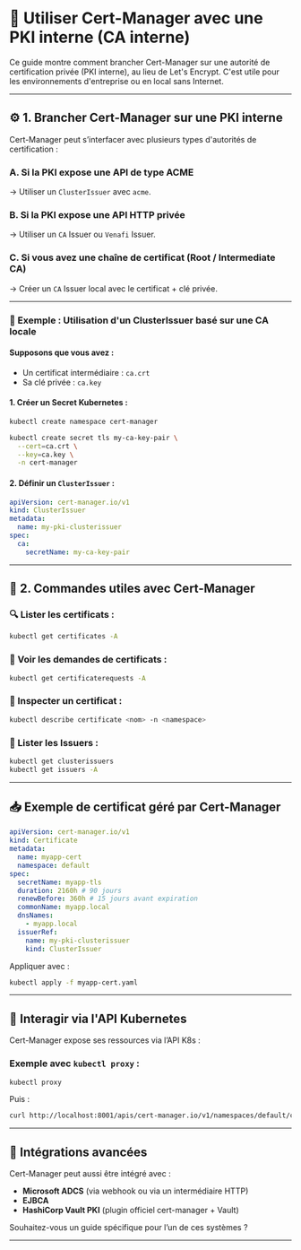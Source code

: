 
# 🔐 Utiliser Cert-Manager avec une PKI interne (CA interne)

Ce guide montre comment brancher Cert-Manager sur une autorité de certification privée (PKI interne), au lieu de Let's Encrypt. C'est utile pour les environnements d'entreprise ou en local sans Internet.

---

## ⚙️ 1. Brancher Cert-Manager sur une PKI interne

Cert-Manager peut s’interfacer avec plusieurs types d'autorités de certification :

### A. Si la PKI expose une API de type **ACME**
→ Utiliser un `ClusterIssuer` avec `acme`.

### B. Si la PKI expose une **API HTTP privée**
→ Utiliser un `CA` Issuer ou `Venafi` Issuer.

### C. Si vous avez une chaîne de certificat **(Root / Intermediate CA)**
→ Créer un `CA` Issuer local avec le certificat + clé privée.

---

### 🧪 Exemple : Utilisation d'un ClusterIssuer basé sur une CA locale

#### Supposons que vous avez :

- Un certificat intermédiaire : `ca.crt`
- Sa clé privée : `ca.key`

#### 1. Créer un Secret Kubernetes :

```bash
kubectl create namespace cert-manager

kubectl create secret tls my-ca-key-pair \
  --cert=ca.crt \
  --key=ca.key \
  -n cert-manager
```

#### 2. Définir un `ClusterIssuer` :

```yaml
apiVersion: cert-manager.io/v1
kind: ClusterIssuer
metadata:
  name: my-pki-clusterissuer
spec:
  ca:
    secretName: my-ca-key-pair
```

---

## 📡 2. Commandes utiles avec Cert-Manager

### 🔍 Lister les certificats :

```bash
kubectl get certificates -A
```

### 📝 Voir les demandes de certificats :

```bash
kubectl get certificaterequests -A
```

### 🔎 Inspecter un certificat :

```bash
kubectl describe certificate <nom> -n <namespace>
```

### 📄 Lister les Issuers :

```bash
kubectl get clusterissuers
kubectl get issuers -A
```

---

## 📥 Exemple de certificat géré par Cert-Manager

```yaml
apiVersion: cert-manager.io/v1
kind: Certificate
metadata:
  name: myapp-cert
  namespace: default
spec:
  secretName: myapp-tls
  duration: 2160h # 90 jours
  renewBefore: 360h # 15 jours avant expiration
  commonName: myapp.local
  dnsNames:
    - myapp.local
  issuerRef:
    name: my-pki-clusterissuer
    kind: ClusterIssuer
```

Appliquer avec :

```bash
kubectl apply -f myapp-cert.yaml
```

---

## 🔧 Interagir via l'API Kubernetes

Cert-Manager expose ses ressources via l’API K8s :

### Exemple avec `kubectl proxy` :

```bash
kubectl proxy
```

Puis :

```bash
curl http://localhost:8001/apis/cert-manager.io/v1/namespaces/default/certificates
```

---

## 🧩 Intégrations avancées

Cert-Manager peut aussi être intégré avec :

- **Microsoft ADCS** (via webhook ou via un intermédiaire HTTP)
- **EJBCA**
- **HashiCorp Vault PKI** (plugin officiel cert-manager + Vault)

Souhaitez-vous un guide spécifique pour l’un de ces systèmes ?

---
